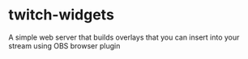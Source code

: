 # twitch-widgets
A simple web server that builds overlays that you can insert into your stream using OBS browser plugin
